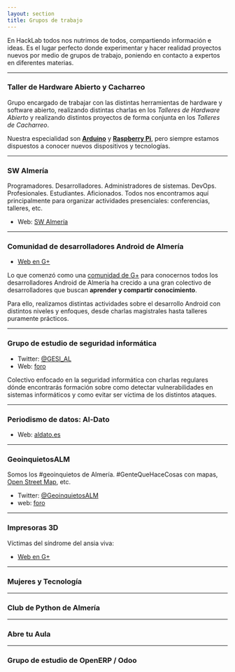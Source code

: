 ```yaml
---
layout: section
title: Grupos de trabajo
---
```


En HackLab todos nos nutrimos de todos, compartiendo información e ideas. Es
el lugar perfecto donde experimentar y hacer realidad proyectos nuevos por
medio de grupos de trabajo, poniendo en contacto a expertos en diferentes
materias.

---

### Taller de Hardware Abierto y Cacharreo

Grupo encargado de trabajar con las distintas herramientas de hardware y software abierto, realizando distintas
charlas en los _Talleres de Hardware Abierto_ y realizando distintos proyectos de forma conjunta en los _Talleres de Cacharreo_.

Nuestra especialidad son **[Arduino][1]** y **[Raspberry Pi][2]**, pero siempre estamos dispuestos a conocer nuevos dispositivos y tecnologías.

---

### SW Almería

Programadores. Desarrolladores. Administradores de sistemas. DevOps. Profesionales. Estudiantes. Aficionados. Todos nos encontramos aquí principalmente para organizar actividades presenciales: conferencias, talleres, etc.

* Web: [SW Almería](http://foro.hacklabalmeria.net/c/sw-almeria)
---

### Comunidad de desarrolladores Android de Almería

* [Web en G+][3]

Lo que comenzó como una [comunidad de G+][3] para conocernos todos los desarrolladores Android de Almería ha crecido a una gran colectivo
de desarrolladores que buscan **aprender y compartir conocimiento**.

Para ello, realizamos distintas actividades sobre el desarrollo Android con distintos niveles y enfoques, desde charlas
magistrales hasta talleres puramente prácticos.

---

### Grupo de estudio de seguridad informática

* Twitter: [@GESI_AL][4]
* Web: [foro](http://foro.hacklabalmeria.net/c/grupo-de-estudio-de-seguridad-informatica)

Colectivo enfocado en la seguridad informática con charlas regulares dónde encontrarás formación sobre como
detectar vulnerabilidades en sistemas informáticos y como evitar ser víctima de los distintos ataques.

---

### Periodismo de datos: Al-Dato

* Web: [aldato.es][5]

---

### GeoinquietosALM

Somos los #geoinquietos de Almería. #GenteQueHaceCosas con mapas, [Open Street Map](http://www.openstreetmap.org/relation/348997#map=9/36.9323/-2.3840), etc.        

* Twitter: [@GeoinquietosALM][6]
* web: [foro](http://foro.hacklabalmeria.net/c/geoinquietosalm)


---

### Impresoras 3D

Víctimas del síndrome del ansia viva:

* [Web en G+](https://plus.google.com/communities/113744444592349758317)

---

### Mujeres y Tecnología

---

### Club de Python de Almería

---

### Abre tu Aula


---

### Grupo de estudio de OpenERP / Odoo


[1]: http://www.arduino.cc
[2]: http://www.raspberrypi.org
[3]: https://plus.google.com/u/0/communities/105420979515011141876
[4]: https://twitter.com/GESI_AL
[5]: http://www.aldato.es
[6]: https://twitter.com/GeoinquietosALM